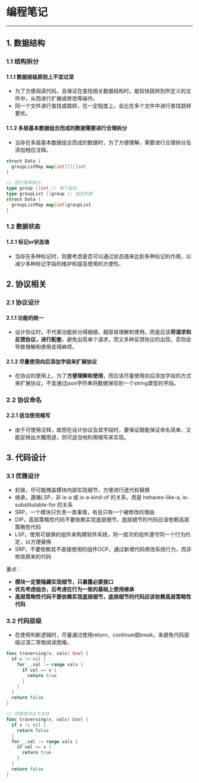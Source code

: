 # 编程笔记

----

## 1. 数据结构
### 1.1 结构拆分
#### 1.1.1 数据层级原则上不宜过深
  * 为了方便阅读代码，且保证在查找相关数据结构时，能较快跳转到所定义的文件中，从而进行扩展或修改等操作。
  * 同一个文件进行查找或跳转，在一定程度上，会比在多个文件中进行查找跳转更优。

#### 1.1.2 多层基本数据组合而成的数据需要进行合理拆分
  * 当存在多层基本数据组合而成的数据时，为了方便理解，需要进行合理拆分及添加相应注释。
```go
struct Data {
  groupListMap map[int][][]int
}

// 进行简单拆分
type group []int // 单个组合
type groupList []group // 组合列表
struct Data {
  groupListMap map[int]groupList
}
```

### 1.2 数据状态
#### 1.2.1 标记or状态值
  * 当存在多种标记时，则要考虑是否可以通过状态值来达到多种标记的作用，以减少多种标记字段的维护和提高使用的方便性。


## 2. 协议相关
### 2.1 协议设计
#### 2.1.1 功能的统一
  * 设计协议时，不代表功能拆分得越细，越容易理解和使用。而是应该**将请求和反馈协议，进行配套**，避免出现单个请求，而又多种反馈协议的出现，否则会导致理解和使用变得麻烦。

#### 2.1.2 尽量使用向后添加字段来扩展协议
  * 在协议的使用上，为了**方便理解和使用**，而应该尽量使用向后添加字段的方式来扩展协议，不宜通过json字符串将数据保存到一个string类型的字段。

### 2.2 协议命名
#### 2.2.1 适当使用缩写
  * 由于可使用注释，故而在设计协议及其字段时，要保证既能保证命名简单，又能反映出大概用途，则可适当地利用缩写来实现。


## 3. 代码设计
### 3.1 优雅设计
  * 封装，尽可能掩盖模块内部实现细节，方便进行迭代和替换
  * 继承，遵循LSP，非 is-a 或 is-a-kind-of 的关系，而是 hehaves-like-a, is-substitutable-for 的关系
  * SRP，一个模块只负责一类事情，有且只有一个被修改的理由
  * DIP，高层策略性代码不要依赖实现底层细节，底层细节的代码应该依赖高层策略性代码
  * LSP，使用可替换的组件来构建软件系统，同一层次的组件遵守同一个行为约定，以方便替换
  * SRP，不要依赖其不直接使用的组件OCP，通过新增代码修改系统行为，而非修改原来的代码
  
重点：
  * **模块一定要隐藏实现细节，只暴露必要接口**
  * **优先考虑组合，后考虑在行为一致的基础上使用继承**
  * **高层策略性代码不要依赖实现底层细节，底层细节的代码应该依赖高层策略性代码**

### 3.2 代码层级
  * 在使用判断逻辑时，尽量通过使用return、continue或break，来避免代码层级过深二导致阅读困难。
```go
func traversing(v, vals) bool {
  if v != nil {
    for _,val := range vals {
      if val == v {
        return true
      }
    }
  }
  return false
}

// 可修改为以下方式
func traversing(v, vals) bool {
  if v != nil {
    return false
  }
  for _,val := range vals {
    if val == v {
      return true
    }
  }
  return false
}
```